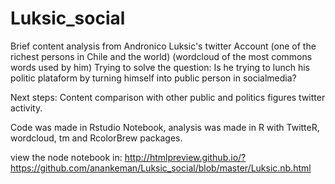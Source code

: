 # Luksic_social

Brief content analysis from Andronico Luksic's twitter Account (one of the richest persons in Chile and the world) (wordcloud of the most commons words used by him)
Trying to solve the question: Is he trying to lunch his politic plataform by turning himself into public person in socialmedia?

Next steps: Content comparison with other public and politics figures twitter activity.

Code was made in Rstudio Notebook, analysis was made in R with TwitteR, wordcloud, tm and RcolorBrew packages.

view the node notebook in: http://htmlpreview.github.io/?https://github.com/anankeman/Luksic_social/blob/master/Luksic.nb.html
